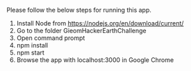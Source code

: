Please follow the below steps for running this app.
1. Install Node from https://nodejs.org/en/download/current/ 
2. Go to the folder GieomHackerEarthChallenge
3. Open command prompt
4. npm install
5. npm start
6. Browse the app with localhost:3000 in Google Chrome